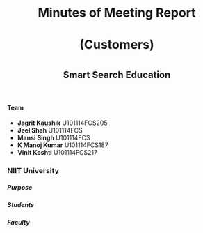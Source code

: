 <div align=center>
  <h1>Minutes of Meeting Report</h1>
  <h1>(Customers)<h1>
  <h2>Smart Search Education</h2>
  <br />
  
</div>

#### Team 

- **Jagrit Kaushik** U101114FCS205
- **Jeel Shah**  U101114FCS
- **Mansi Singh**  U101114FCS
- **K Manoj Kumar**  U101114FCS187
- **Vinit Koshti**  U101114FCS217

### NIIT University

##### Purpose





##### Students





##### Faculty

